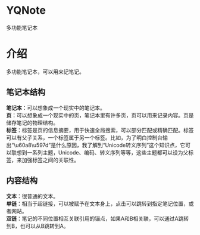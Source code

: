 # YQNote
多功能笔记本
# 介绍
多功能笔记本，可以用来记笔记。
## 笔记本结构
**笔记本**：可以想象成一个现实中的笔记本。  
**页**：可以想象成一个现实中的页，笔记本里有许多页，页可以用来记录内容。页是储存笔记的物理结构。  
**标签**：标签是页的信息摘要，用于快速全局搜索，可以部分匹配或精确匹配。标签可以有父子关系，一个标签属于另一个标签。比如，为了明白控制台输出“\u60a8\u597d”是什么原因，我了解到“Unicode转义序列”这个知识点，它可以联想到一系列主题，Unicode、编码、转义序列等等，这些主题都可以设为父标签，来加强标签之间的关联性。
## 内容结构
**文本**：很普通的文本。  
**单链**：相当于超链接，可以被赋予在文本身上，点击可以跳转到指定笔记位置，或者网站。  
**双链**：笔记的不同位置相互关联引用的锚点，如果A和B相关联，可以通过A跳转到B，也可以从B跳转到A。  

